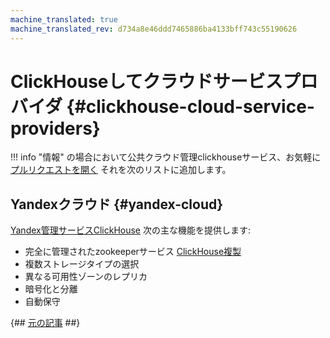 ```yaml
---
machine_translated: true
machine_translated_rev: d734a8e46ddd7465886ba4133bff743c55190626
---
```


# ClickHouseしてクラウドサービスプロバイダ {#clickhouse-cloud-service-providers}

!!! info "情報"
    の場合において公共クラウド管理clickhouseサービス、お気軽に [プルリクエストを開く](https://github.com/ClickHouse/ClickHouse/edit/master/docs/en/commercial/cloud.md) それを次のリストに追加します。

## Yandexクラウド {#yandex-cloud}

[Yandex管理サービスClickHouse](https://cloud.yandex.com/services/managed-clickhouse?utm_source=referrals&utm_medium=clickhouseofficialsite&utm_campaign=link3) 次の主な機能を提供します:

-   完全に管理されたzookeeperサービス [ClickHouse複製](../engines/table_engines/mergetree_family/replication.md)
-   複数ストレージタイプの選択
-   異なる可用性ゾーンのレプリカ
-   暗号化と分離
-   自動保守

{## [元の記事](https://clickhouse.tech/docs/en/commercial/cloud/) ##}
